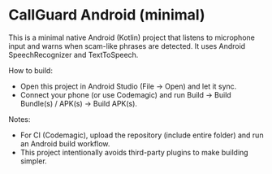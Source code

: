 CallGuard Android (minimal)
===========================
This is a minimal native Android (Kotlin) project that listens to microphone input
and warns when scam-like phrases are detected. It uses Android SpeechRecognizer and TextToSpeech.

How to build:
- Open this project in Android Studio (File -> Open) and let it sync.
- Connect your phone (or use Codemagic) and run Build -> Build Bundle(s) / APK(s) -> Build APK(s).

Notes:
- For CI (Codemagic), upload the repository (include entire folder) and run an Android build workflow.
- This project intentionally avoids third-party plugins to make building simpler.

